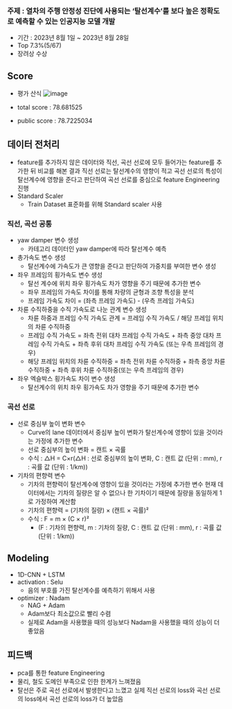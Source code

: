 ### 주제 : 열차의 주행 안정성 진단에 사용되는 ‘탈선계수’를 보다 높은 정확도로 예측할 수 있는 인공지능 모델 개발

- 기간 : 2023년 8월 1일 ~ 2023년 8월 28일
- Top 7.3%(5/67)
- 장려상 수상

## Score
- 평가 산식
![image](https://github.com/ksj1368/Data_Competition/assets/83360918/0d8bbfb1-35dc-4afd-ac9e-7f95a5c461b0)

- total score : 78.681525
- public score : 78.7225034

## 데이터 전처리
- feature를 추가하지 않은 데이터와 직선, 곡선 선로에 모두 들어가는 feature를 추가한 뒤 비교를 해본 결과 직선 선로는 탈선계수의 영향이 적고 곡선 선로의 특성이 탈선계수에 영향을 준다고 판단하여 곡선 선로를 중심으로 feature Engineering 진행
- Standard Scaler
  - Train Dataset 표준화를 위해 Standard scaler 사용

### 직선, 곡선 공통
- yaw damper 변수 생성
  - 카테고리 데이터인 yaw damper에 따라 탈선계수 예측
- 총가속도 변수 생성
  - 탈선계수에 가속도가 큰 영향을 준다고 판단하여 가중치를 부여한 변수 생성
- 좌우 프레임의 횡가속도 변수 생성
  - 탈선 계수에 위치 좌우 횡가속도 차가 영향을 주기 때문에 추가한 변수
  - 좌우 프레임의 가속도 차이를 통해 차량의 균형과 조향 특성을 분석
  - 프레임 가속도 차이 = (좌측 프레임 가속도) - (우측 프레임 가속도)
- 차륜 수직하중을 수직 가속도로 나눈 관계 변수 생성
  - 차륜 하중과 프레임 수직 가속도 관계 = 프레임 수직 가속도 / 해당 프레임 위치의 차륜 수직하중
  - 프레임 수직 가속도 = 좌측 전위 대차 프레임 수직 가속도 + 좌측 중앙 대차 프레임 수직 가속도 + 좌측 후위 대차 프레임 수직 가속도 (또는 우측 프레임의 경우)
  - 해당 프레임 위치의 차륜 수직하중 = 좌측 전위 차륜 수직하중 + 좌측 중앙 차륜 수직하중 + 좌측 후위 차륜 수직하중(또는 우측 프레임의 경우)
- 좌우 엑슬박스 횡가속도 차이 변수 생성
  - 탈선계수의 위치 좌우 횡가속도 차가 영향을 주기 때문에 추가한 변수

### 곡선 선로
- 선로 중심부 높이 변화 변수
  - Curve의 lane 데이터에서 중심부 높이 변화가 탈선계수에 영향이 있을 것이라는 가정에 추가한 변수
  - 선로 중심부의 높이 변화 = 캔트 × 곡률
  - 수식 : △H = C×r(△H : 선로 중심부의 높이 변화, C : 캔트 값 (단위 : mm), r : 곡률 값 (단위 : 1/km))
- 기차의 편향력 변수
  - 기차의 편향력이 탈선계수에 영향이 있을 것이라는 가정에 추가한 변수 현재 데이터에서는 기차의 질량은 알 수 없으나 한 기차이기 때문에 질량을 동일하게 1로 가정하여 계산함
  - 기차의 편향력 = (기차의 질량) × (캔트 × 곡률)²
  - 수식 : F = m × (C × r)²
    - (F : 기차의 편향력, m : 기차의 질량, C : 캔트 값 (단위 : mm), r : 곡률 값 (단위 : 1/km))

## Modeling
- 1D-CNN + LSTM
- activation : Selu
  - 음의 부호를 가진 탈선계수를 예측하기 위해서 사용
- optimizer : Nadam
  - NAG + Adam
  - Adam보다 최소값으로 빨리 수렴
  - 실제로 Adam을 사용했을 때의 성능보다 Nadam을 사용했을 때의 성능이 더 좋았음
## 피드백
- pca를 통한 feature Engineering
- 물리, 철도 도메인 부족으로 인한 한계가 느껴졌음
- 탈선은 주로 곡선 선로에서 발생한다고 느꼈고 실제 직선 선로의 loss와 곡선 선로의 loss에서 곡선 선로의 loss가 더 높았음
